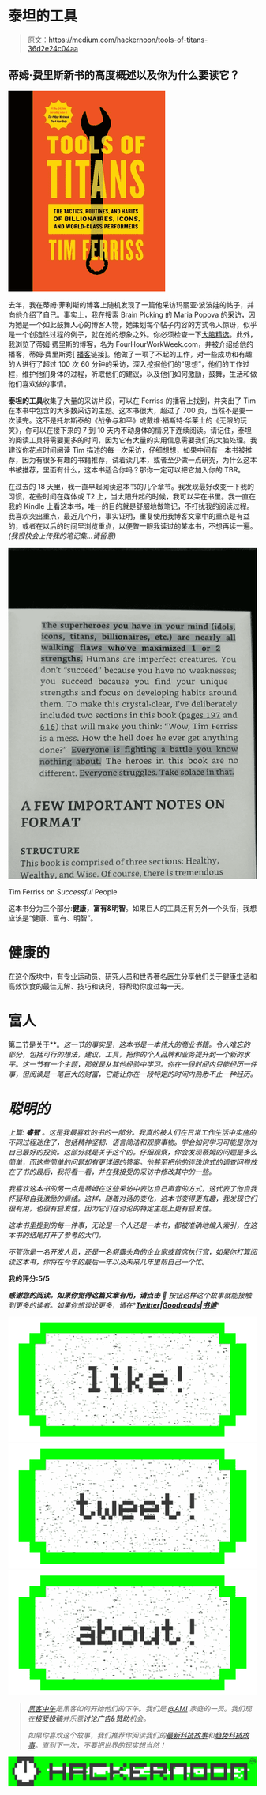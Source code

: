 # 泰坦的工具

> 原文：<https://medium.com/hackernoon/tools-of-titans-36d2e24c04aa>

## 蒂姆·费里斯新书的高度概述以及你为什么要读它？

![](img/c808bf26bfb91148ea3c38e6c0826ec4.png)

去年，我在蒂姆·菲利斯的博客上随机发现了一篇他采访玛丽亚·波波娃的帖子，并向他介绍了自己。事实上，我在搜索 Brain Picking 的 Maria Popova 的采访，因为她是一个如此鼓舞人心的博客人物，她策划每个帖子内容的方式令人惊讶，似乎是一个创造性过程的例子，就在她的想象之外。你必须检查一下[大脑精选](http://brainpickings.org)。此外，我浏览了蒂姆·费里斯的博客，名为 FourHourWorkWeek.com，并被介绍给他的播客，蒂姆·费里斯秀[ [播客](https://fhww.wordpress.com/podcast/)链接]。他做了一项了不起的工作，对一些成功和有趣的人进行了超过 100 次 60 分钟的采访，深入挖掘他们的“思想”，他们的工作过程，维护他们身体的过程，听取他们的建议，以及他们如何激励，鼓舞，生活和做他们喜欢做的事情。

**泰坦的工具**收集了大量的采访片段，可以在 Ferriss 的播客上找到，并突出了 Tim 在本书中包含的大多数采访的主题。这本书很大，超过了 700 页，当然不是要一次读完。这不是托尔斯泰的《战争与和平》或戴维·福斯特·华莱士的《无限的玩笑》，你可以在接下来的 7 到 10 天内不动身体的情况下连续阅读。请记住，泰坦的阅读工具将需要更多的时间，因为它有大量的实用信息需要我们的大脑处理。我建议你花点时间阅读 Tim 描述的每一次采访，仔细想想，如果中间有一本书被推荐，因为有很多有趣的书籍推荐，试着读几本，或者至少做一点研究，为什么这本书被推荐，里面有什么，这本书适合你吗？那你一定可以把它加入你的 TBR。

在过去的 18 天里，我一直早起阅读这本书的几个章节。我发现最好改变一下我的习惯，花些时间在媒体或 T2 上，当太阳升起的时候，我可以呆在书里。我一直在我的 Kindle 上看这本书，唯一的目的就是舒服地做笔记，不打扰我的阅读过程。我喜欢突出重点，最近几个月，事实证明，重复使用我博客文章中的重点是有益的，或者在以后的时间里浏览重点，以便瞥一眼我读过的某本书，不想再读一遍。*(我很快会上传我的笔记集…请留意)*

![](img/c6d5c1e628780c52f84459067d741b7f.png)

Tim Ferriss on *Successful* People

这本书分为三个部分:**健康，富有&明智**。如果巨人的工具还有另外一个头衔，我想应该是“健康、富有、明智”。

# 健康的

在这个版块中，有专业运动员、研究人员和世界著名医生分享他们关于健康生活和高效饮食的最佳见解、技巧和诀窍，将帮助你度过每一天。

# 富人

第二节是关于**。*这一节的事实是，这本书是一本伟大的商业书籍。令人难忘的部分，包括可行的想法，建议，工具，把你的个人品牌和业务提升到一个新的水平。这一节有一个主题，那就是从其他经验中学习。你在一段时间内只能经历一件事，但阅读是一笔巨大的财富，它能让你在一段特定的时间内熟悉不止一种经历。*

# *聪明的*

*上篇: ***睿智*** *。这是我最喜欢的书的一部分。我真的被人们在日常工作生活中实施的不同过程迷住了，包括精神坚韧、语言简洁和观察事物。学会如何学习可能是你对自己最好的投资。这部分就是关于这个的。仔细观察，你会发现蒂姆的问题是多么简单，而这些简单的问题却有更详细的答案。他甚至把他的连珠炮式的调查问卷放在了书的最后，我将看一看，并在我接受的采访中修改其中的一些。**

*我喜欢这本书的另一点是蒂姆在这些采访中表达自己声音的方式，这代表了他自我怀疑和自我激励的情绪。这样，随着对话的变化，这本书变得更有趣，我发现它们很有用，也很有启发性，因为它们在讨论的特定主题上更有启发性。*

*这本书里提到的每一件事，无论是一个人还是一本书，都被准确地编入索引，在这本书的结尾打开了参考的大门。*

*不管你是一名开发人员，还是一名崭露头角的企业家或首席执行官，如果你打算阅读这本书，你将在今年的最后一年以及未来几年里帮自己一个忙。*

****我的评分:5/5****

****感谢您的阅读。如果你觉得这篇文章有用，请点击*** 💚 ***按钮这样这个故事就能接触到更多的*读者*。如果你想谈论更多，请在***[***Twitter***](https://twitter.com/amanhimself)***|***[***Goodreads***](https://goodreads.com/amandeepmittal)***|***[***书博***](https://amandeepmittal.wordpress.com/)*

*[![](img/50ef4044ecd4e250b5d50f368b775d38.png)](http://bit.ly/HackernoonFB)**[![](img/979d9a46439d5aebbdcdca574e21dc81.png)](https://goo.gl/k7XYbx)**[![](img/2930ba6bd2c12218fdbbf7e02c8746ff.png)](https://goo.gl/4ofytp)*

> *[黑客中午](http://bit.ly/Hackernoon)是黑客如何开始他们的下午。我们是 [@AMI](http://bit.ly/atAMIatAMI) 家庭的一员。我们现在[接受投稿](http://bit.ly/hackernoonsubmission)并乐意[讨论广告&赞助](mailto:partners@amipublications.com)机会。*
> 
> *如果你喜欢这个故事，我们推荐你阅读我们的[最新科技故事](http://bit.ly/hackernoonlatestt)和[趋势科技故事](https://hackernoon.com/trending)。直到下一次，不要把世界的现实想当然！*

*![](img/be0ca55ba73a573dce11effb2ee80d56.png)*